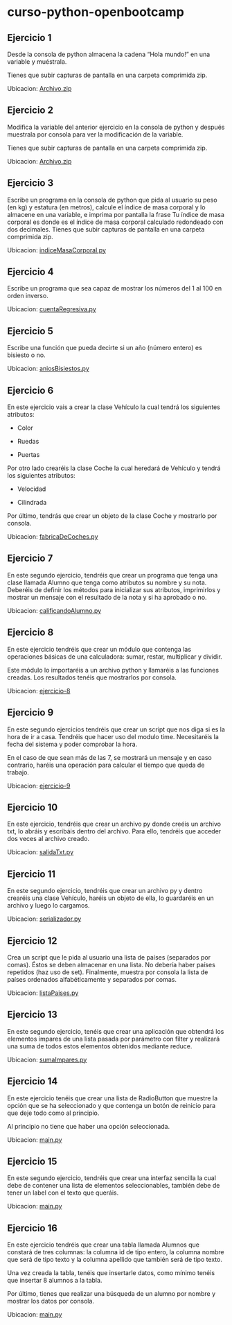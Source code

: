 # curso-python-openbootcamp

## Ejercicio 1

Desde la consola de python almacena la cadena “Hola mundo!” en una variable y muéstrala.

Tienes que subir capturas de pantalla en una carpeta comprimida zip.

Ubicacion: [Archivo.zip](https://github.com/rodriguezlucas1984/curso-python-openbootcamp/blob/main/ejercicio-1/Archivo.zip)

## Ejercicio 2

Modifica la variable del anterior ejercicio en la consola de python y después muestrala por consola para ver la modificación de la variable.

Tienes que subir capturas de pantalla en una carpeta comprimida zip.

Ubicacion: [Archivo.zip](https://github.com/rodriguezlucas1984/curso-python-openbootcamp/blob/main/ejercicio-2/Archivo.zip)

## Ejercicio 3

Escribe un programa en la consola de python que pida al usuario su peso (en kg) y estatura (en metros), calcule el índice de masa corporal y lo almacene en una variable, e imprima por pantalla la frase Tu índice de masa corporal es donde es el índice de masa corporal calculado redondeado con dos decimales. Tienes que subir capturas de pantalla en una carpeta comprimida zip.

Ubicacion: [indiceMasaCorporal.py](https://github.com/rodriguezlucas1984/curso-python-openbootcamp/blob/main/ejercicio-3/indiceMasaCorporal.py)

## Ejercicio 4

Escribe un programa que sea capaz de mostrar los números del 1 al 100 en orden inverso.

Ubicacion: [cuentaRegresiva.py](https://github.com/rodriguezlucas1984/curso-python-openbootcamp/blob/main/ejercicio-4/cuentaRegresiva.py)

## Ejercicio 5

Escribe una función que pueda decirte si un año (número entero) es bisiesto o no.

Ubicacion: [aniosBisiestos.py](https://github.com/rodriguezlucas1984/curso-python-openbootcamp/blob/main/ejercicio-5/aniosBisiestos.py)

## Ejercicio 6

En este ejercicio vais a crear la clase Vehículo la cual tendrá los siguientes atributos:

- Color

- Ruedas

- Puertas

Por otro lado crearéis la clase Coche la cual heredará de Vehículo y tendrá los siguientes atributos:

- Velocidad

- Cilindrada

Por último, tendrás que crear un objeto de la clase Coche y mostrarlo por consola.

Ubicacion: [fabricaDeCoches.py](https://github.com/rodriguezlucas1984/curso-python-openbootcamp/blob/main/ejercicio-6/fabricaDeCoches.py)

## Ejercicio 7

En este segundo ejercicio, tendréis que crear un programa que tenga una clase llamada Alumno que tenga como atributos su nombre y su nota. Deberéis de definir los métodos para inicializar sus atributos, imprimirlos y mostrar un mensaje con el resultado de la nota y si ha aprobado o no.

Ubicacion: [calificandoAlumno.py](https://github.com/rodriguezlucas1984/curso-python-openbootcamp/blob/main/ejercicio-7/calificandoAlumno.py)

## Ejercicio 8

En este ejercicio tendréis que crear un módulo que contenga las operaciones básicas de una calculadora: sumar, restar, multiplicar y dividir.

Este módulo lo importaréis a un archivo python y llamaréis a las funciones creadas. Los resultados tenéis que mostrarlos por consola.

Ubicacion: [ejercicio-8](https://github.com/rodriguezlucas1984/curso-python-openbootcamp/blob/main/ejercicio-8)

## Ejercicio 9

En este segundo ejercicios tendréis que crear un script que nos diga si es la hora de ir a casa. Tendréis que hacer uso del modulo time. Necesitaréis la fecha del sistema y poder comprobar la hora.

En el caso de que sean más de las 7, se mostrará un mensaje y en caso contrario, haréis una operación para calcular el tiempo que queda de trabajo.

Ubicacion: [ejercicio-9](https://github.com/rodriguezlucas1984/curso-python-openbootcamp/blob/main/ejercicio-9)

## Ejercicio 10

En este ejercicio, tendréis que crear un archivo py donde creéis un archivo txt, lo abráis y escribáis dentro del archivo. Para ello, tendréis que acceder dos veces al archivo creado.

Ubicacion: [salidaTxt.py](https://github.com/rodriguezlucas1984/curso-python-openbootcamp/blob/main/ejercicio-10/salidaTxt.py)

## Ejercicio 11

En este segundo ejercicio, tendréis que crear un archivo py y dentro crearéis una clase Vehículo, haréis un objeto de ella, lo guardaréis en un archivo y luego lo cargamos.

Ubicacion: [serializador.py](https://github.com/rodriguezlucas1984/curso-python-openbootcamp/blob/main/ejercicio-11/serializador.py)

## Ejercicio 12

Crea un script que le pida al usuario una lista de países (separados por comas). Éstos se deben almacenar en una lista. No debería haber países repetidos (haz uso de set). Finalmente, muestra por consola la lista de países ordenados alfabéticamente y separados por comas.

Ubicacion: [listaPaises.py](https://github.com/rodriguezlucas1984/curso-python-openbootcamp/blob/main/ejercicio-12/listaPaises.py)

## Ejercicio 13

En este segundo ejercicio, tenéis que crear una aplicación que obtendrá los elementos impares de una lista pasada por parámetro con filter y realizará una suma de todos estos elementos obtenidos mediante reduce.

Ubicacion: [sumaImpares.py](https://github.com/rodriguezlucas1984/curso-python-openbootcamp/blob/main/ejercicio-13/sumaImpares.py)

## Ejercicio 14

En este ejercicio tenéis que crear una lista de RadioButton que muestre la opción que se ha seleccionado y que contenga un botón de reinicio para que deje todo como al principio.

Al principio no tiene que haber una opción seleccionada.

Ubicacion: [main.py](https://github.com/rodriguezlucas1984/curso-python-openbootcamp/blob/main/ejercicio-14/main.py)

## Ejercicio 15

En este segundo ejercicio, tendréis que crear una interfaz sencilla la cual debe de contener una lista de elementos seleccionables, también debe de tener un label con el texto que queráis.

Ubicacion: [main.py](https://github.com/rodriguezlucas1984/curso-python-openbootcamp/blob/main/ejercicio-15/main.py)

## Ejercicio 16

En este ejercicio tendréis que crear una tabla llamada Alumnos que constará de tres columnas: la columna id de tipo entero, la columna nombre que será de tipo texto y la columna apellido que también será de tipo texto.

Una vez creada la tabla, tenéis que insertarle datos, como mínimo tenéis que insertar 8 alumnos a la tabla.

Por último, tienes que realizar una búsqueda de un alumno por nombre y mostrar los datos por consola.

Ubicacion: [main.py](https://github.com/rodriguezlucas1984/curso-python-openbootcamp/blob/main/ejercicio-16/main.py)
